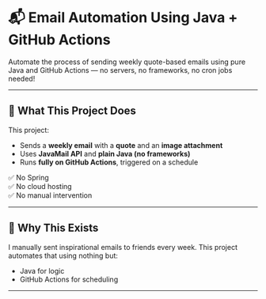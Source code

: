 # 📬 Email Automation Using Java + GitHub Actions

Automate the process of sending weekly quote-based emails using pure Java and GitHub Actions — no servers, no frameworks, no cron jobs needed!

---

## 🚀 What This Project Does

This project:
- Sends a **weekly email** with a **quote** and an **image attachment**
- Uses **JavaMail API** and **plain Java (no frameworks)**
- Runs **fully on GitHub Actions**, triggered on a schedule

✅ No Spring  
✅ No cloud hosting  
✅ No manual intervention

---

## 🧠 Why This Exists

I manually sent inspirational emails to friends every week. This project automates that using nothing but:
- Java for logic
- GitHub Actions for scheduling

---



